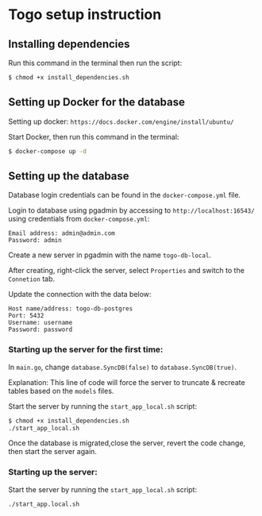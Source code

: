 # Togo setup instruction

## Installing dependencies

Run this command in the terminal then run the script:
```bash
$ chmod +x install_dependencies.sh
```

## Setting up Docker for the database

Setting up docker: `https://docs.docker.com/engine/install/ubuntu/`

Start Docker, then run this command in the terminal:
```bash
$ docker-compose up -d
```
## Setting up the database

Database login credentials can be found in the `docker-compose.yml` file.

Login to database using pgadmin by accessing to `http://localhost:16543/` using credentials from `docker-compose.yml`:
```
Email address: admin@admin.com
Password: admin
```

Create a new server in pgadmin with the name `togo-db-local`.

After creating, right-click the server, select `Properties` and switch to the `Connetion` tab.

Update the connection with the data below:
```
Host name/address: togo-db-postgres
Port: 5432
Username: username
Password: password
```

### Starting up the server for the first time: 
In `main.go`, change `database.SyncDB(false)` to `database.SyncDB(true)`.

Explanation: This line of code will force the server to truncate & recreate tables based on the `models` files.

Start the server by running the `start_app_local.sh` script:
```bash
$ chmod +x install_dependencies.sh
./start_app_local.sh
```
Once the database is migrated,close the server, revert the code change, then start the server again.

### Starting up the server: 
Start the server by running the `start_app_local.sh` script:
```bash
./start_app.local.sh
```